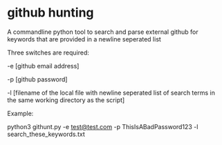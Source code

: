 # github hunting
A commandline python tool to search and parse external github for keywords that are provided in a newline seperated list

Three switches are required:

-e [github email address]

-p [github password]

-l [filename of the local file with newline seperated list of search terms in the same working directory as the script]

Example:

python3 githunt.py -e test@test.com -p ThisIsABadPassword123 -l search_these_keywords.txt
